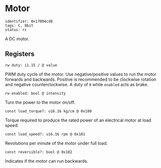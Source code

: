 # Motor

    identifier: 0x17004cd8
    tags: C, 8bit
    status: rc

A DC motor.

## Registers

    rw duty: i1.15 / @ value

PWM duty cycle of the motor. Use negative/positive values to run the motor forwards and backwards.
Positive is recommended to be clockwise rotation and negative counterclockwise. A duty of ``0`` 
while ``enabled`` acts as brake.

    rw enabled: bool @ intensity

Turn the power to the motor on/off.

    const load_torque?: u16.16 kg/cm @ 0x180

Torque required to produce the rated power of an electrical motor at load speed.

    const load_speed?: u16.16 rpm @ 0x181

Revolutions per minute of the motor under full load.

    const reversible?: bool @ 0x182

Indicates if the motor can run backwards.